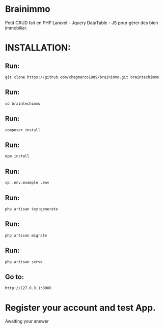 # Brainimmo
Petit CRUD fait en PHP Laravel - Jquery DataTable - JS pour gérer des bien immobilier.

# INSTALLATION: 

## Run:
```
git clone https://github.com/chegmarco1989/brainimmo.git braintechimmo
```

## Run:
```
cd braintechimmo
```

## Run:
```
composer install
```

## Run:
```
npm install
```

## Run:
```
cp .env.example .env
```

## Run:
```
php artisan key:generate
```

## Run:
```
php artisan migrate
```

## Run:
```
php artisan serve
```

## Go to:
```
http://127.0.0.1:8000
```

# Register your account and test App.

Awaiting your answer

